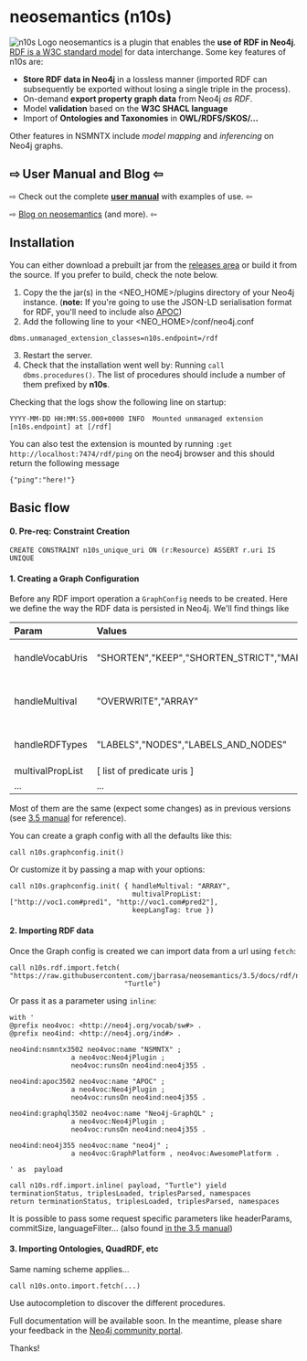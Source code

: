 # neosemantics (n10s)
![n10s Logo](https://guides.neo4j.com/rdf/n10s.png) neosemantics is a plugin that enables the **use of RDF in Neo4j**. [RDF is a W3C standard model](https://www.w3.org/RDF/) for data interchange. Some key features of n10s are:

* **Store RDF data in Neo4j** in a
lossless manner (imported RDF can subsequently be exported without losing a single triple in the process).
* On-demand **export property graph data** from Neo4j *as RDF*.
* Model **validation** based on the **W3C SHACL language**
* Import of **Ontologies and Taxonomies** in **OWL/RDFS/SKOS/...**

Other features in NSMNTX include *model mapping* and *inferencing* on Neo4j graphs.


## ⇨ User Manual and Blog ⇦ 

⇨ Check out the complete **[user manual](https://neo4j.com/labs/neosemantics/)** with examples of use. ⇦

⇨ [Blog on neosemantics](https://jbarrasa.com/category/graph-rdf/) (and more). ⇦

## Installation
 
You can either download a prebuilt jar from the [releases area](https://github.com/neo4j-labs/neosemantics/releases) or build it from the source. If you prefer to build, check the note below.

1. Copy the  the jar(s) in the <NEO_HOME>/plugins directory of your Neo4j instance. (**note:** If you're going to use the JSON-LD serialisation format for RDF, you'll need to include also [APOC](https://neo4j.com/labs/apoc/))
2. Add the following line to your <NEO_HOME>/conf/neo4j.conf

  ```
  dbms.unmanaged_extension_classes=n10s.endpoint=/rdf
  ```
  
3. Restart the server. 
4. Check that the installation went well by:
Running `call dbms.procedures()`. The list of procedures should include a number of them prefixed by **n10s**.
 
Checking that the logs show the following line on startup:
```
YYYY-MM-DD HH:MM:SS.000+0000 INFO  Mounted unmanaged extension [n10s.endpoint] at [/rdf]
```

You can also test the extension is mounted by running `:get http://localhost:7474/rdf/ping` on the neo4j browser and this should return the following message
```
{"ping":"here!"}
```


## Basic flow

####  0. Pre-req: Constraint Creation

``` 
CREATE CONSTRAINT n10s_unique_uri ON (r:Resource) ASSERT r.uri IS UNIQUE
```

#### 1.  Creating a Graph Configuration
Before any RDF import operation a `GraphConfig` needs to be created. Here we define the way the RDF data is persisted in Neo4j. 
We'll find things like 

| Param        | Values           | Desc  |
| :------------- |:-------------|:-----|
| handleVocabUris     | "SHORTEN","KEEP","SHORTEN_STRICT","MAP"|  how namespaces are  handled |
| handleMultival     | "OVERWRITE","ARRAY"      | how multivalued properties are handled |
| handleRDFTypes | "LABELS","NODES","LABELS_AND_NODES"      |  how RDF datatypes are handled |
| multivalPropList | [ list of predicate uris ] |  |
| ...| ...|...|

Most of them are the same (expect some changes) as in previous versions (see [3.5 manual](https://neo4j.com/docs/labs/nsmntx/current/reference/#_rdf_import_params) for reference). 

You can create a graph config with all the defaults like this:
``` 
call n10s.graphconfig.init()
``` 

Or customize it by passing a map with your options:
``` 
call n10s.graphconfig.init( { handleMultival: "ARRAY", 
                              multivalPropList: ["http://voc1.com#pred1", "http://voc1.com#pred2"],
                              keepLangTag: true })
``` 


#### 2.  Importing RDF data

Once the Graph config is created we can import data from a url using `fetch`:

``` 
call n10s.rdf.import.fetch( "https://raw.githubusercontent.com/jbarrasa/neosemantics/3.5/docs/rdf/nsmntx.ttl",
                            "Turtle")
``` 

Or pass it as a parameter using `inline`:

``` 
with '
@prefix neo4voc: <http://neo4j.org/vocab/sw#> .
@prefix neo4ind: <http://neo4j.org/ind#> .

neo4ind:nsmntx3502 neo4voc:name "NSMNTX" ;
			   a neo4voc:Neo4jPlugin ;
			   neo4voc:runsOn neo4ind:neo4j355 .

neo4ind:apoc3502 neo4voc:name "APOC" ;
			   a neo4voc:Neo4jPlugin ;		   
			   neo4voc:runsOn neo4ind:neo4j355 .

neo4ind:graphql3502 neo4voc:name "Neo4j-GraphQL" ;
			   a neo4voc:Neo4jPlugin ;			   
			   neo4voc:runsOn neo4ind:neo4j355 .			   			   

neo4ind:neo4j355 neo4voc:name "neo4j" ;
			   a neo4voc:GraphPlatform , neo4voc:AwesomePlatform .

' as  payload

call n10s.rdf.import.inline( payload, "Turtle") yield terminationStatus, triplesLoaded, triplesParsed, namespaces
return terminationStatus, triplesLoaded, triplesParsed, namespaces
``` 

It is possible to pass some request specific parameters like headerParams, commitSize, languageFilter...
(also found [in the 3.5 manual](https://neo4j.com/docs/labs/nsmntx/current/reference/#_rdf_import_params))


#### 3.  Importing Ontologies, QuadRDF, etc

Same naming scheme applies...

```
call n10s.onto.import.fetch(...)
```

Use autocompletion to discover the different procedures.

Full documentation will be available soon. In the meantime, please share your feedback in the [Neo4j community portal](https://community.neo4j.com/c/integrations/linked-data-rdf-ontology).

Thanks! 
